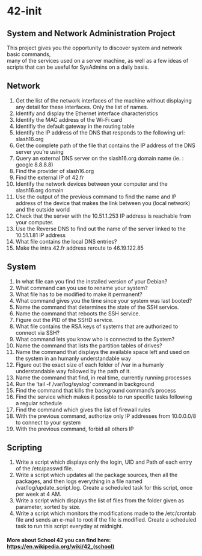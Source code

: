 # 42-init
## System and Network Administration Project

This project gives you the opportunity to discover system and network basic commands, <br>
many of the services used on a server machine, as well as a few ideas of <br>
scripts that can be useful for SysAdmins on a daily basis. <br>

## Network

1. Get the list of the network interfaces of the machine without displaying any detail for these interfaces. Only the list of names. <br>
2. Identify and display the Ethernet interface characteristics <br>
3. Identify the MAC address of the Wi-Fi card <br>
4. Identifiy the default gateway in the routing table <br>
5. Identify the IP address of the DNS that responds to the following url: slash16.org <br>
6. Get the complete path of the file that contains the IP address of the DNS server you’re using <br>
7. Query an external DNS server on the slash16.org domain name (ie. : google 8.8.8.8) <br>
8. Find the provider of slash16.org <br>
9. Find the external IP of 42.fr <br>
10. Identify the network devices between your computer and the slash16.org domain <br>
11. Use the output of the previous command to find the name and IP address of the
device that makes the link between you (local network) and the outside world <br>
12. Check that the server with the 10.51.1.253 IP address is reachable from your computer. <br>
13. Use the Reverse DNS to find out the name of the server linked to the 10.51.1.81 IP address <br>
14. What file contains the local DNS entries? <br>
15. Make the intra.42.fr address reroute to 46.19.122.85 <br>

## System

1. In what file can you find the installed version of your Debian? <br>
2. What command can you use to rename your system? <br>
3. What file has to be modified to make it permanent? <br>
4. What command gives you the time since your system was last booted? <br>
5. Name the command that determines the state of the SSH service. <br>
6. Name the command that reboots the SSH service. <br>
7. Figure out the PID of the SSHD service. <br>
8. What file contains the RSA keys of systems that are authorized to connect via SSH? <br>
9. What command lets you know who is connected to the System? <br>
10. Name the command that lists the partition tables of drives? <br>
11. Name the command that displays the available space left and used on the system
in an humanly understandable way <br>
12. Figure out the exact size of each folder of /var in a humanly understandable way
followed by the path of it. <br>
13. Name the command that find, in real time, currently running processes <br>
14. Run the ‘tail -f /var/log/syslog‘ command in background <br>
15. Find the command that kills the background command’s process <br>
16. Find the service which makes it possible to run specific tasks following a regular
schedule <br>
17. Find the command which gives the list of firewall rules <br>
18. With the previous command, authorize only IP addresses from 10.0.0.0/8 to connect
to your system <br>
19. With the previous command, forbid all others IP <br>

## Scripting

1. Write a script which displays only the login, UID and Path of each entry of the
/etc/passwd file. <br>
2. Write a script which updates all the package sources, then all the packages, and then
logs everything in a file named /var/log/update_script.log. Create a scheduled
task for this script, once per week at 4 AM. <br>
3. Write a script which displays the list of files from the folder given as parameter,
sorted by size. <br>
4. Write a script which monitors the modifications made to the /etc/crontab file and
sends an e-mail to root if the file is modified. Create a scheduled task to run this
script everyday at midnight. <br>

#### More about School 42 you can find here: https://en.wikipedia.org/wiki/42_(school)
